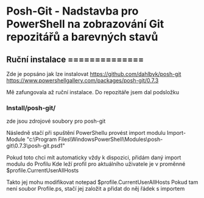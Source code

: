 # Posh-Git - Nadstavba pro PowerShell na zobrazování Git repozitářů a barevných stavů 

## Ruční instalace ==============

Zde je popsáno jak lze instalovat
https://github.com/dahlbyk/posh-git 
https://www.powershellgallery.com/packages/posh-git/0.7.3 

Mě zafungovala až ruční instalace.
Do repozitáře jsem dal podsložku 
### Install/posh-git/ ###
zde jsou zdrojové soubory pro posh-git

Následně stačí při spuštění PowerShellu provést import modulu 
Import-Module "c:\Program Files\WindowsPowerShell\Modules\posh-git\0.7.3\posh-git.psd1"


Pokud toto chci mít automaticky vždy k dispozici, přidám daný import modulu do Profilu
Kde leží profil pro aktuálního uživatele je v proměnné 
$profile.CurrentUserAllHosts

Takto jej mohu modifikovat
notepad $profile.CurrentUserAllHosts
Pokud tam není soubor Profile.ps, stačí jej založit a přidat do něj řádek s importem